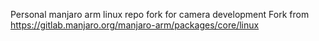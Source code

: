 Personal manjaro arm linux repo fork for camera development
Fork from https://gitlab.manjaro.org/manjaro-arm/packages/core/linux
